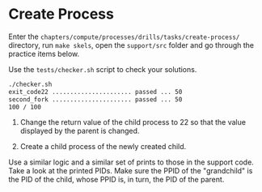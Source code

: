# Create Process

Enter the `chapters/compute/processes/drills/tasks/create-process/` directory, run `make skels`, open the `support/src` folder and go through the practice items below.

Use the `tests/checker.sh` script to check your solutions.

```bash
./checker.sh
exit_code22 ...................... passed ... 50
second_fork ...................... passed ... 50
100 / 100
```

1. Change the return value of the child process to 22 so that the value displayed by the parent is changed.

1. Create a child process of the newly created child.

Use a similar logic and a similar set of prints to those in the support code.
Take a look at the printed PIDs.
Make sure the PPID of the "grandchild" is the PID of the child, whose PPID is, in turn, the PID of the parent.
